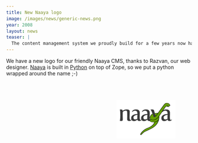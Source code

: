 ```yaml
---
title: New Naaya logo
image: /images/news/generic-news.png
year: 2008
layout: news
teaser: |
  The content management system we proudly build for a few years now has a new logo
---
```


We have a new logo for our friendly Naaya CMS, thanks to Razvan, our web designer.
[Naaya][] is built in [Python][] on top of Zope, so we put a python wrapped around the name ;-)

<img src="/images/news/naaya-logo-mediu.gif" style="margin-top: 50px; margin-left: 300px" alt="New Naaya logo" />

[naaya]: http://naaya.eaudeweb.ro
[python]: http://www.python.org